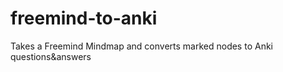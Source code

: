 # freemind-to-anki
Takes a Freemind Mindmap and converts marked nodes to Anki questions&amp;answers
